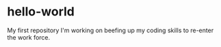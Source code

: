 # hello-world
My first repository
I'm working on beefing up my coding skills to re-enter the work force.
